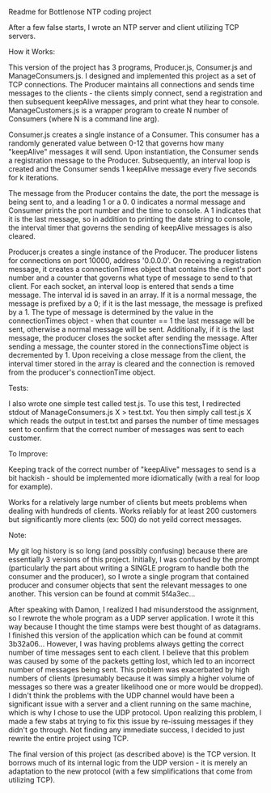 Readme for Bottlenose NTP coding project

After a few false starts, I wrote an NTP server and client utilizing TCP servers. 

How it Works:

  This version of the project has 3 programs, Producer.js, Consumer.js and ManageConsumers.js. I designed and implemented this project as a set of TCP connections. The Producer maintains all connections and sends time messages to the clients - the clients simply connect, send a registration and then subsequent keepAlive messages, and print what they hear to console. ManageCustomers.js is a wrapper program to create N number of Consumers (where N is a command line arg).

  Consumer.js creates a single instance of a Consumer. This consumer has a randomly generated value between 0-12 that governs how many "keepAlive" messages it will send. Upon instantiation, the Consumer sends a registration message to the Producer. Subsequently, an interval loop is created and the Consumer sends 1 keepAlive message every five seconds for k iterations. 

  The message from the Producer contains the date, the port the message is being sent to, and a leading 1 or a 0. 0 indicates a normal message and Consumer prints the port number and the time to console. A 1 indicates that it is the last message, so in addition to printing the date string to console, the interval timer that governs the sending of keepAlive messages is also cleared.

  Producer.js creates a single instance of the Producer. The producer listens for connections on port 10000, address '0.0.0.0'. On receiving a registration message, it creates a connectionTimes object that contains the client's port number and a counter that governs what type of message to send to that client. For each socket, an interval loop is entered that sends a time message. The interval id is saved in an array. If it is a normal message, the message is prefixed by a 0; if it is the last message, the message is prefixed by a 1. The type of message is determined by the value in the connectionTimes object - when that counter == 1 the last message will be sent, otherwise a normal message will be sent. Additionally, if it is the last message, the producer closes the socket after sending the message. After sending a message, the counter stored in the connectionsTime object is decremented by 1. Upon receiving a close message from the client, the interval timer stored in the array is cleared and the connection is removed from the producer's connectionTime object. 


Tests:

  I also wrote one simple test called test.js. To use this test, I redirected stdout of ManageConsumers.js X > test.txt. You then simply call test.js X which reads the output in test.txt and parses the number of time messages sent to confirm that the correct number of messages was sent to each customer.

To Improve:
  
  Keeping track of the correct number of "keepAlive" messages to send is a bit hackish - should be implemented more idiomatically (with a real for loop for example).

  Works for a relatively large number of clients but meets problems when dealing with hundreds of clients. Works reliably for at least 200 customers but significantly more clients (ex: 500) do not yeild correct messages. 



Note:
 
  My git log history is so long (and possibly confusing) because there are essentially 3 versions of this project. Initially, I was confused by the prompt (particularly the part about writing a SINGLE program to handle both the consumer and the producer), so I wrote a single program that contained producer and consumer objects that sent the relevant messages to one another. This version can be found at commit 5f4a3ec...

  After speaking with Damon, I realized I had misunderstood the assignment, so I rewrote the whole program as a UDP server application. I wrote it this way because I thought the time stamps were best thought of as datagrams. I finished this version of the application which can be found at commit 3b32a06... However, I was having problems always getting the correct number of time messages sent to each client. I believe that this problem was caused by some of the packets getting lost, which led to an incorrect number of messages being sent. This problem was exacerbated by high numbers of clients (presumably because it was simply a higher volume of messages so there was a greater likelihood one or more would be dropped). I didn't think the problems with the UDP channel would have been a significant issue with a server and a client running on the same machine, which is why I chose to use the UDP protocol. Upon realizing this problem, I made a few stabs at trying to fix this issue by re-issuing messages if they didn't go through. Not finding any immediate success, I decided to just rewrite the entire project using TCP.

  The final version of this project (as described above) is the TCP version. It borrows much of its internal logic from the UDP version - it is merely an adaptation to the new protocol (with a few simplifications that come from utilizing TCP). 
